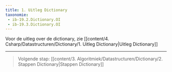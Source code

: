 ```yaml
---
title: 1. Uitleg Dictionary
taxonomie:
 - ib-19.2.Dictionary.OI
 - ib-19.3.Dictionary.OI
---
```


Voor de uitleg over de dictionary, zie [[content/4. Csharp/Datastructuren/Dictionary/1. Uitleg Dictionary|Uitleg Dictionary]]

---

> Volgende stap: [[content/3. Algoritmiek/Datastructuren/Dictionary/2. Stappen Dictionary|Stappen Dictionary]]
